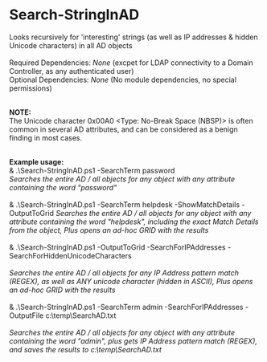 # Search-StringInAD
Looks recursively for 'interesting' strings (as well as IP addresses &amp; hidden Unicode characters) in all AD objects<br><br>
Required Dependencies: *None*  (excpet for LDAP connectivity to a Domain Controller, as any authenticated user)<br>
Optional Dependencies: *None*  (No module dependencies, no special permissions)<br>

<br><b>NOTE:</b><br>
The Unicode character 0x00A0 <Type: No-Break Space (NBSP)> is often common in several AD attributes, and can be considered as a benign finding in most cases.<br><br>

<b>Example usage:</b><br>
& .\Search-StringInAD.ps1 -SearchTerm password<br>
*Searches the entire AD / all objects for any object with any attribute containing the word "password"*<br><br>
& .\Search-StringInAD.ps1 -SearchTerm helpdesk -ShowMatchDetails -OutputToGrid
*Searches the entire AD / all objects for any object with any attribute containing the word "helpdesk", including the exact Match Details from the object, Plus opens an ad-hoc GRID with the results*<br><br>
& .\Search-StringInAD.ps1 -OutputToGrid -SearchForIPAddresses -SearchForHiddenUnicodeCharacters<br><br> 
*Searches the entire AD / all objects for any IP Address pattern match (REGEX), as well as ANY unicode character (hidden in ASCII), Plus opens an ad-hoc GRID with the results*<br><br>
& .\Search-StringInAD.ps1 -SearchTerm admin -SearchForIPAddresses -OutputFile c:\temp\SearchAD.txt<br><br> 
*Searches the entire AD / all objects for any object with any attribute containing the word "admin", plus gets IP Address pattern match (REGEX), and saves the results to c:\temp\SearchAD.txt*<br><br>
